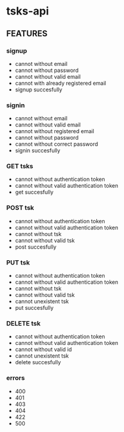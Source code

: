# tsks-api

## FEATURES

### signup
- cannot without email
- cannot without password
- cannot without valid email
- cannot with already registered email
- signup succesfully

### signin
- cannot without email
- cannot without valid email
- cannot without registered email
- cannot without password
- cannot without correct password
- signin succesfully

### GET tsks
- cannot without authentication token
- cannot without valid authentication token
- get succesfully

### POST tsk
- cannot without authentication token
- cannot without valid authentication token
- cannot without tsk
- cannot without valid tsk
- post succesfully

### PUT tsk
- cannot without authentication token
- cannot without valid authentication token
- cannot without tsk
- cannot without valid tsk
- cannot unexistent tsk
- put succesfully

### DELETE tsk
- cannot without authentication token
- cannot without valid authentication token
- cannot without valid id
- cannot unexistent tsk
- delete succesfully

### errors
- 400
- 401
- 403
- 404
- 422
- 500
